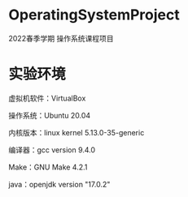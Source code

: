 # OperatingSystemProject
2022春季学期 操作系统课程项目

# 实验环境
虚拟机软件：VirtualBox

操作系统：Ubuntu 20.04

内核版本：linux kernel 5.13.0-35-generic

编译器：gcc version 9.4.0

Make：GNU Make 4.2.1

java：openjdk version "17.0.2"
